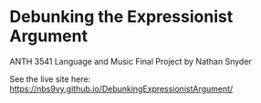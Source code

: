 # Debunking the Expressionist Argument
ANTH 3541 Language and Music Final Project by Nathan Snyder

See the live site here: https://nbs9vy.github.io/DebunkingExpressionistArgument/
